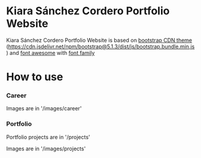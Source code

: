 Kiara Sánchez Cordero Portfolio Website
====================

Kiara Sánchez Cordero Portfolio Website is based on [bootstrap CDN theme ](https://cdn.jsdelivr.net/npm/bootstrap@5.1.3/dist/css/bootstrap.min.css)(https://cdn.jsdelivr.net/npm/bootstrap@5.1.3/dist/js/bootstrap.bundle.min.js) and [font awesome](https://kit.fontawesome.com/31149d48b0.js) with [font family](http://fonts.cdnfonts.com/css/circular-std)

# How to use

### Career

Images are in '/images/career'

### Portfolio 

Portfolio projects are in '/projects'

Images are in '/images/projects'
